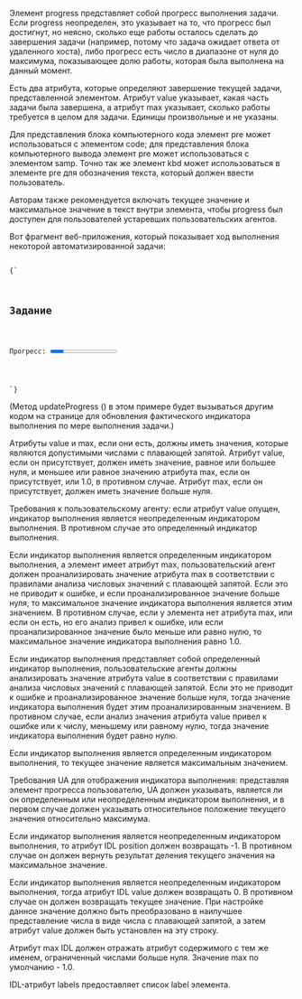 <p>
	 Элемент <LE>progress</LE> представляет собой прогресс выполнения задачи. Если <LE>progress</LE> неопределен, это указывает на то, что прогресс был достигнут, но неясно, сколько еще работы осталось сделать до завершения задачи (например, потому что задача ожидает ответа от удаленного хоста), либо прогресс есть число в диапазоне от нуля до максимума,  показывающее долю работы, которая была выполнена на данный момент.
</p>

<p>
  Есть два атрибута, которые определяют завершение текущей задачи, представленной элементом. Атрибут <LA>value</LA> указывает, какая часть задачи была завершена, а атрибут <LA>max</LA> указывает, сколько работы требуется в целом для задачи. Единицы произвольные и не указаны.
</p>

<p>
   Для представления блока компьютерного кода элемент <LE>pre</LE> может использоваться с элементом <LE>code</LE>; для представления блока компьютерного вывода элемент <LE>pre</LE> может использоваться с элементом <LE>samp</LE>. Точно так же элемент <LE>kbd</LE> может использоваться в элементе <LE>pre</LE> для обозначения текста, который должен ввести пользователь.
</p>

<p>
Авторам также рекомендуется включать текущее значение и максимальное значение в текст внутри элемента, чтобы <LE>progress</LE> был доступен для пользователей устаревших пользовательских агентов.
</p>

<ExampleBox>

Вот фрагмент веб-приложения, который показывает ход выполнения некоторой автоматизированной задачи:

<Code>
{`
<section>
    <h2>Задание</h2>
    <p>Прогресс: <progress id="p" max=100><span>0</span>%</progress></p>
    <script>
        var progressBar = document.getElementById('p');
        function updateProgress(newValue) {
    progressBar.value = newValue;
    progressBar.getElementsByTagName('span')[0].textContent = newValue;
  }
    </script>
</section>
`}
</Code>

(Метод updateProgress () в этом примере будет вызываться другим кодом на странице для обновления фактического индикатора выполнения по мере выполнения задачи.)

</ExampleBox>

<p>
Атрибуты <LA>value</LA> и <LA>max</LA>, если они есть, должны иметь значения, которые являются допустимыми числами с плавающей запятой. Атрибут <LA>value</LA>, если он присутствует, должен иметь значение, равное или большее нуля, и меньшее или равное значению атрибута <LA>max</LA>, если он присутствует, или 1.0, в противном случае. Атрибут <LA>max</LA>, если он присутствует, должен иметь значение больше нуля.
</p>

<p>
Требования к пользовательскому агенту: если атрибут <LA>value</LA> опущен, индикатор выполнения является неопределенным индикатором выполнения. В противном случае это определенный индикатор выполнения.
</p>

<p>
Если индикатор выполнения является определенным индикатором выполнения, а элемент имеет атрибут <LA>max</LA>, пользовательский агент должен проанализировать значение атрибута <LA>max</LA> в соответствии с правилами анализа числовых значений с плавающей запятой. Если это не приводит к ошибке, и если проанализированное значение больше нуля, то максимальное значение индикатора выполнения является этим значением. В противном случае, если у элемента нет атрибута <LA>max</LA>, или если он есть, но его анализ привел к ошибке, или если проанализированное значение было меньше или равно нулю, то максимальное значение индикатора выполнения равно 1.0.
</p>

<p>
Если индикатор выполнения представляет собой определенный индикатор выполнения, пользовательские агенты должны анализировать значение атрибута <LA>value</LA> в соответствии с правилами анализа числовых значений с плавающей запятой. Если это не приводит к ошибке и проанализированное значение больше нуля, тогда значение индикатора выполнения будет этим проанализированным значением. В противном случае, если анализ значения атрибута <LA>value</LA> привел к ошибке или к числу, меньшему или равному нулю, тогда значение индикатора выполнения будет равно нулю.
</p>

<p>
Если индикатор выполнения является определенным индикатором выполнения, то текущее значение является максимальным значением.
</p>

<p>
Требования UA для отображения индикатора выполнения: представляя элемент прогресса пользователю, UA должен указывать, является ли он определенным или неопределенным индикатором выполнения, и в первом случае должен указывать относительное положение текущего значения относительно максимума. 
</p>

<p>
Если индикатор выполнения является неопределенным индикатором выполнения, то атрибут IDL <LA>position</LA> должен возвращать -1. В противном случае он должен вернуть результат деления текущего значения на максимальное значение.
</p>

<p>
Если индикатор выполнения является неопределенным индикатором выполнения, тогда атрибут IDL <LA>value</LA> должен возвращать 0. В противном случае он должен возвращать текущее значение. При настройке данное значение должно быть преобразовано в наилучшее представление числа в виде числа с плавающей запятой, а затем атрибут <LA>value</LA> должен быть установлен на эту строку.
</p>

<p>
Атрибут <LA>max</LA> IDL должен отражать атрибут содержимого с тем же именем, ограниченный числами больше нуля. Значение <LA>max</LA> по умолчанию - 1.0.
</p>

<p>
IDL-атрибут <LA>labels</LA> предоставляет список <LA>label</LA> элемента.
</p>


